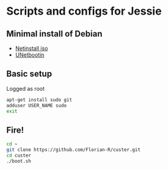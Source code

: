 # Scripts and configs for Jessie

## Minimal install of Debian
* [Netinstall iso][]
* [UNetbootin][] 


## Basic setup

Logged as root

```bash
apt-get install sudo git
adduser USER_NAME sudo
exit
```

## Fire!

```bash
cd ~
git clone https://github.com/Florian-R/custer.git
cd custer
./boot.sh
```

[Netinstall iso]: https://www.debian.org/CD/netinst/
[UNetbootin]: https://unetbootin.github.io/
